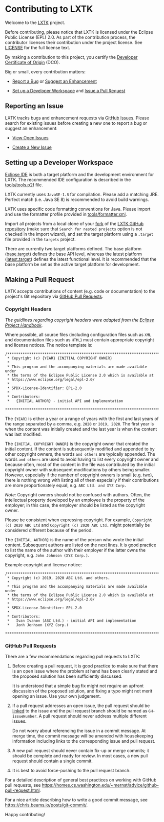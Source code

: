 # Contributing to LXTK

Welcome to the [LXTK](README.md) project.

Before contributing, please notice that LXTK is licensed under the Eclipse
Public License (EPL) 2.0. As part of the contribution process, the contributor
licenses their contribution under the project license. See [LICENSE](LICENSE)
for the full license text.

By making a contribution to this project, you certify the
[Developer Certificate of Origin](DCO) (DCO).

Big or small, every contribution matters:

- [Report a Bug](#reporting-an-issue)
  or [Suggest an Enhancement](#reporting-an-issue)

- [Set up a Developer Workspace](#setting-up-a-developer-workspace)
  and [Issue a Pull Request](#making-a-pull-request)

## Reporting an Issue

LXTK tracks bugs and enhancement requests via [GitHub Issues][1].
Please search for existing issues before creating a new one to report a bug
or suggest an enhancement:

- [View Open Issues](https://github.com/lxtk-org/lxtk/issues)

- [Create a New Issue](https://github.com/lxtk-org/lxtk/issues/new)

## Setting up a Developer Workspace

[Eclipse IDE][2] is both a target platform and the development environment
for LXTK. The recommended IDE configuration is described in the
[tools/tools.p2f](tools/tools.p2f) file.

LXTK currently uses `JavaSE-1.8` for compilation. Please add a matching JRE.
Perfect match (i.e. Java SE 8) is recommended to avoid build warnings.

LXTK uses specific code formatting conventions for Java. Please import and use
the formatter profile provided in [tools/formatter.xml](tools/formatter.xml).

Import all projects from a local clone of your [fork][3] of the
[LXTK GitHub repository](https://github.com/lxtk-org/lxtk) (make sure that
`Search for nested projects` option is not checked in the import wizard),
and set the target platform using a `.target` file provided in the `targets`
project.

There are currently two target platforms defined. The base platform
([base.target](targets/base/base.target)) defines the base API level, whereas
the latest platform ([latest.target](targets/latest/latest.target)) defines
the latest functional level. It is recommended that the base platform be set
as the active target platform for development.

## Making a Pull Request

LXTK accepts contributions of content (e.g. code or documentation)
to the project's Git repository via [GitHub Pull Requests][4].

### Copyright Headers

*The guidlines regarding copyright headers were adapted from the
[Eclipse Project Handbook](https://www.eclipse.org/projects/handbook/).*

Where possible, all source files (including configuration files such as `XML`
and documentation files such as `HTML`) must contain appropriate copyright and
license notices. The notice template is:

```
/******************************************************************************
 * Copyright (c) {YEAR} {INITIAL COPYRIGHT OWNER}
 *
 * This program and the accompanying materials are made available under
 * the terms of the Eclipse Public License 2.0 which is available at
 * https://www.eclipse.org/legal/epl-2.0/
 *
 * SPDX-License-Identifier: EPL-2.0
 *
 * Contributors:
 *   {INITIAL AUTHOR} - initial API and implementation
 ******************************************************************************/
 ```

The `{YEAR}` is either a year or a range of years with the first and last years
of the range separated by a comma, e.g. `2020` or `2019, 2020`. The first year
is when the content was initially created and the last year is when the content
was last modified.

The `{INITIAL COPYRIGHT OWNER}` is the copyright owner that created the initial
content. If the content is subsequently modified and appended to by other
copyright owners, the words `and others` are typically appended. The words
`and others` are used to avoid having to list every copyright owner and because
often, most of the content in the file was contributed by the initial copyright
owner with subsequent modifications by others being smaller. However, especially
if the number of copyright owners is small (e.g. two), there is nothing wrong
with listing all of them especially if their contributions are more
proportionately equal, e.g. `ABC Ltd. and XYZ Corp.`

*Note:* Copyright owners should not be confused with authors. Often, the
intellectual property developed by an employee is the property of the employer;
in this case, the employer should be listed as the copyright owner.

Please be consistent when expressing copyright. For example,
`Copyright (c) 2020 ABC Ltd` and  `Copyright (c) 2020 ABC Ltd.`
might potentially be considered different because of the period.

The `{INITIAL AUTHOR}` is the name of the person who wrote the initial content.
Subsequent authors are listed on the next lines. It is good practice to list
the name of the author with their employer if the latter owns the copyright,
e.g. `John Johnson (XYZ Corp.)`.

Example copyright and license notice:

```
/******************************************************************************
 * Copyright (c) 2019, 2020 ABC Ltd. and others.
 *
 * This program and the accompanying materials are made available under
 * the terms of the Eclipse Public License 2.0 which is available at
 * https://www.eclipse.org/legal/epl-2.0/
 *
 * SPDX-License-Identifier: EPL-2.0
 *
 * Contributors:
 *   Ivan Ivanov (ABC Ltd.) - initial API and implementation
 *   Jonh Jonhson (XYZ Corp.)
 ******************************************************************************/
 ```

### GitHub Pull Requests

There are a few recommendations regarding pull requests to LXTK:

 1. Before creating a pull request, it is good practice to make sure that
    there is an open issue where the problem at hand has been clearly stated
    and the proposed solution has been sufficiently discussed.

    It is understood that a simple bug fix might not require an upfront
    discussion of the proposed solution, and fixing a typo might not merit
    opening an issue. Use your own judgement.

 2. If a pull request addresses an open issue, the pull request should be
    [linked][5] to the issue and the pull request branch should be named as
    `GH-issueNumber`. A pull request should never address multiple different
    issues.

    Do not worry about referencing the issue in a commit message. At merge time,
    the commit message will be amended with housekeeping information including
    links to the corresponding issue and pull request.

 3. A new pull request should never contain fix-up or merge commits; it should
    be complete and ready for review. In most cases, a new pull request should
    contain a single commit.

 4. It is best to avoid force-pushing to the pull request branch.

For a detailed description of general best practices on working with GitHub
pull requests, see
<https://homes.cs.washington.edu/~mernst/advice/github-pull-request.html>.

For a nice article describing how to write a good commit message, see
<https://chris.beams.io/posts/git-commit/>.

Happy contributing!

[1]: https://docs.github.com/en/github/managing-your-work-on-github/managing-your-work-with-issues
[2]: https://www.eclipse.org/eclipseide/
[3]: https://docs.github.com/en/github/getting-started-with-github/fork-a-repo
[4]: https://docs.github.com/en/github/collaborating-with-issues-and-pull-requests/proposing-changes-to-your-work-with-pull-requests
[5]: https://docs.github.com/en/github/managing-your-work-on-github/linking-a-pull-request-to-an-issue
